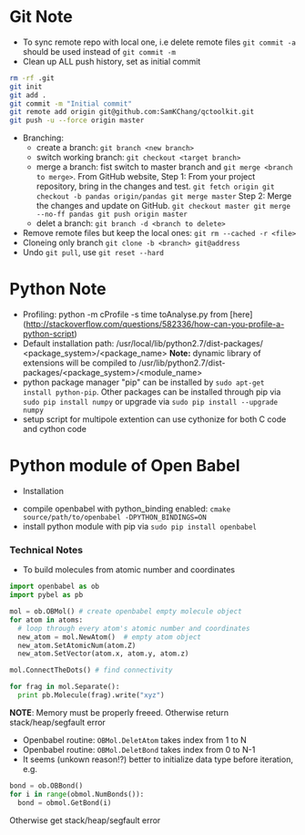 Git Note
========
* To sync remote repo with local one, i.e delete remote files
  `git commit -a` should be used instead of `git commit -m`
* Clean up ALL push history, set as initial commit
```bash
rm -rf .git
git init
git add .
git commit -m "Initial commit"
git remote add origin git@github.com:SamKChang/qctoolkit.git
git push -u --force origin master
```
* Branching:
  - create a branch: `git branch <new branch>`
  - switch working branch: `git checkout <target branch>`
  - merge a branch: 
    fist switch to master branch and `git merge <branch to merge>`.
    From GitHub website, Step 1: 
    From your project repository, bring in the changes and test.
`
git fetch origin
git checkout -b pandas origin/pandas
git merge master
`
    Step 2:
    Merge the changes and update on GitHub.
`
git checkout master
git merge --no-ff pandas
git push origin master
`
  - delet a branch: `git branch -d <branch to delete>`
* Remove remote files but keep the local ones:
  `git rm --cached -r <file>`
* Cloneing only branch
  `git clone -b <branch> git@address`
* Undo `git pull`, use `git reset --hard`


Python Note
===========
* Profiling: python -m cProfile -s time toAnalyse.py <args> 
from [here]
(http://stackoverflow.com/questions/582336/how-can-you-profile-a-python-script)
* Default installation path: /usr/local/lib/python2.7/dist-packages/
<package_system>/<package_name>
**Note:** dynamic library of extensions will be compiled to 
/usr/lib/python2.7/dist-packages/<package_system>/<module_name>
* python package manager "pip" can be installed by ```sudo apt-get install python-pip```. Other packages can be installed through pip via ```sudo pip install numpy``` or upgrade via ```sudo pip install --upgrade numpy```
* setup script for multipole extention can use cythonize for both C code and cython code


Python module of Open Babel
===========================
* Installation
 - compile openbabel with python\_binding enabled: ```cmake source/path/to/openbabel -DPYTHON_BINDINGS=ON```
 - install python module with pip via ```sudo pip install openbabel```

### Technical Notes
* To build molecules from atomic number and coordinates
```python
import openbabel as ob
import pybel as pb

mol = ob.OBMol() # create openbabel empty molecule object
for atom in atoms: 
  # loop through every atom's atomic number and coordinates
  new_atom = mol.NewAtom()  # empty atom object
  new_atom.SetAtomicNum(atom.Z)
  new_atom.SetVector(atom.x, atom.y, atom.z)

mol.ConnectTheDots() # find connectivity

for frag in mol.Separate():
  print pb.Molecule(frag).write("xyz")
```
**NOTE**: Memory must be properly freeed. 
Otherwise return stack/heap/segfault error
* Openbabel routine: `OBMol.DeletAtom` takes index from 1 to N
* Openbabel routine: `OBMol.DeletBond` takes index from 0 to N-1
* It seems (unkown reason!?) better to initialize data type before iteration, e.g.
```python
bond = ob.OBBond()
for i in range(obmol.NumBonds()):
  bond = obmol.GetBond(i)
```
Otherwise get stack/heap/segfault error
